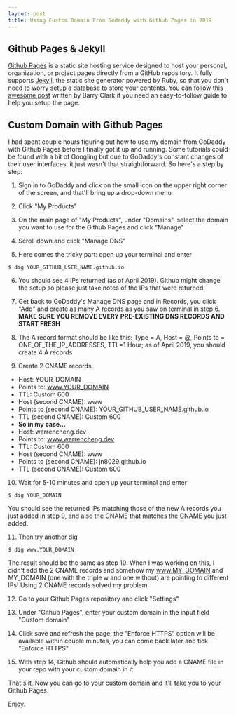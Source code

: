 ```yaml
---
layout: post
title: Using Custom Domain From Godaddy with Github Pages in 2019
---
```

## Github Pages & Jekyll

[Github Pages](https://pages.github.com/) is a static site hosting service designed to host your personal, organization, or project pages directly from a GitHub repository. It fully supports [Jekyll](https://jekyllrb.com/), the static site generator powered by Ruby, so that you don't need to worry setup a database to store your contents. You can follow this [awesome post](https://www.smashingmagazine.com/2014/08/build-blog-jekyll-github-pages/) written by Barry Clark if you need an easy-to-follow guide to help you setup the page.

## Custom Domain with Github Pages

I had spent couple hours figuring out how to use my domain from GoDaddy with Github Pages before I finally got it up and running. Some tutorials could be found with a bit of Googling but due to GoDaddy's constant changes of their user interfaces, it just wasn't that straightforward. So here's a step by step:

1. Sign in to GoDaddy and click on the small icon on the upper right corner of the screen, and that'll bring up a drop-down menu

2. Click "My Products"

3. On the main page of "My Products", under "Domains", select the domain you want to use for the Github Pages and click "Manage"

4. Scroll down and click "Manage DNS"

5. Here comes the tricky part: open up your terminal and enter
```
$ dig YOUR_GITHUB_USER_NAME.github.io
```

6. You should see 4 IPs returned (as of April 2019). Github might change the setup so please just take notes of the IPs that were returned.

7. Get back to GoDaddy's Manage DNS page and in Records, you click "Add" and create as many A records as you saw on terminal in step 6. <strong> MAKE SURE YOU REMOVE EVERY PRE-EXISTING DNS RECORDS AND START FRESH</strong>

8. The A record format should be like this: Type = A, Host = @, Points to = ONE_OF_THE_IP_ADDRESSES, TTL=1 Hour; as of April 2019, you should create 4 A records

9. Create 2 CNAME records
  * Host: YOUR_DOMAIN
  * Points to: www.YOUR_DOMAIN
  * TTL: Custom 600
  * Host (second CNAME): www
  * Points to (second CNAME): YOUR_GITHUB_USER_NAME.github.io
  * TTL (second CNAME): Custom 600
  * <strong>So in my case...</strong>
  * Host: warrencheng.dev
  * Points to: www.warrencheng.dev
  * TTL: Custom 600
  * Host (second CNAME): www
  * Points to (second CNAME): jn8029.github.io
  * TTL (second CNAME): Custom 600

10. Wait for 5-10 minutes and open up your terminal and enter
```
$ dig YOUR_DOMAIN
```
You should see the returned IPs matching those of the new A records you just added in step 9, and also the CNAME that matches the CNAME you just added.

11. Then try another dig
```
$ dig www.YOUR_DOMAIN
```
The result should be the same as step 10. When I was working on this, I didn't add the 2 CNAME records and somehow my www.MY_DOMAIN and MY_DOMAIN (one with the triple w and one without) are pointing to different IPs! Using 2 CNAME records solved my problem.

12. Go to your Github Pages repository and click "Settings"

13. Under "Github Pages", enter your custom domain in the input field "Custom domain"

14. Click save and refresh the page, the "Enforce HTTPS" option will be available within couple minutes, you can come back later and tick "Enforce HTTPS"

15. With step 14, Github should automatically help you add a CNAME file in your repo with your custom domain in it.

That's it. Now you can go to your custom domain and it'll take you to your Github Pages.

Enjoy.
